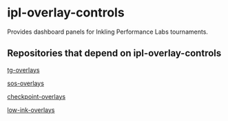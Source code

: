 # ipl-overlay-controls

Provides dashboard panels for Inkling Performance Labs tournaments.

## Repositories that depend on ipl-overlay-controls

[tg-overlays](https://github.com/inkfarer/tg-overlays)

[sos-overlays](https://github.com/inkfarer/sos-overlays)

[checkpoint-overlays](https://github.com/inkfarer/checkpoint-overlays)

[low-ink-overlays](https://github.com/inkfarer/low-ink-overlays)
